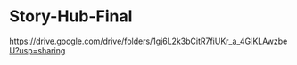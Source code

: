 # Story-Hub-Final

https://drive.google.com/drive/folders/1gj6L2k3bCitR7fiUKr_a_4GIKLAwzbeU?usp=sharing
